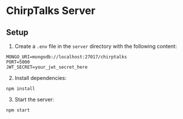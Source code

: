 # ChirpTalks Server

## Setup

1. Create a `.env` file in the `server` directory with the following content:

```
MONGO_URI=mongodb://localhost:27017/chirptalks
PORT=5000
JWT_SECRET=your_jwt_secret_here
```

2. Install dependencies:
```
npm install
```

3. Start the server:
```
npm start
``` 